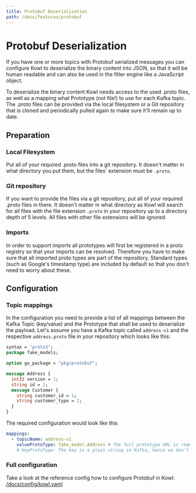 ```yaml
---
title: Protobuf Deserialization
path: /docs/features/protobuf
---
```


# Protobuf Deserialization

If you have one or more topics with Protobuf serialized messages you can configure Kowl to deserialize
the binary content into JSON, so that it will be human readable and can also be used in the filter engine
like a JavaScript object.

To deserialize the binary content Kowl needs access to the used .proto files, as well as a mapping what
Prototype (not file!) to use for each Kafka topic. The .proto files can be provided via the local filesystem
or a Git repository that is cloned and periodically pulled again to make sure it'll remain up to date.

## Preparation

### Local Filesystem

Put all of your required .proto files into a git repository. It doesn't matter in what directory you put them,
but the files' extension must be `.proto`.

### Git repository

If you want to provide the files via a git repository, put all of your required .proto files in there.
It doesn't matter in what directory as Kowl will search for all files with the file extension `.proto`
in your repository up to a directory depth of 5 levels. All files with other file extensions will be ignored.

### Imports

In order to support imports all prototypes will first be registered in a proto registry so that your
imports can be resolved. Therefore you have to make sure that all imported proto types are part of
the repository. Standard types (such as Google's timestamp type) are included by default so that you
don't need to worry about these.

## Configuration

### Topic mappings

In the configuration you need to provide a list of all mappings between the Kafka Topic (key/value)
and the Prototype that shall be used to deserialize the payload. Let's assume you have a Kafka topic
called `address-v1` and the respective `address.proto` file in your repository which looks like this:

```proto
syntax = "proto3";
package fake_models;

option go_package = "pkg/protobuf";

message Address {
  int32 version = 1;
  string id = 2;
  message Customer {
    string customer_id = 1;
    string customer_type = 2;
  }
}
```

The required configuration would look like this

```yaml
mappings:
  - topicName: address-v1
    valueProtoType: fake_model.Address # The full prototype URL is required
    # keyProtoType: The key is a plain string in Kafka, hence we don't have a prototype for the record's key
```

### Full configuration

Take a look at the reference config how to configure Protobuf in Kowl: [/docs/config/kowl.yaml](https://github.com/cloudhut/kowl/blob/master/docs/config/kowl.yaml)
